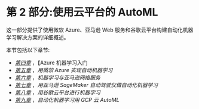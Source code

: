 <title>B16890_Section2_Final_VK_ePub</title>

# 第 2 部分:使用云平台的 AutoML

这一部分提供了使用微软 Azure、亚马逊 Web 服务和谷歌云平台构建自动化机器学习解决方案的详细概述。

本节包括以下章节:

*   [*第四章*](B16890_04_Final_VK_ePub.xhtml#_idTextAnchor076) ，【Azure 机器学习入门
*   [*第五章*](B16890_05_Final_VK_ePub.xhtml#_idTextAnchor084) ，*用微软 Azure 实现自动机器学习*
*   [*第六章*](B16890_06_Final_VK_ePub.xhtml#_idTextAnchor091) ，*机器学习与亚马逊网络服务*
*   [*第七章*](B16890_07_Final_VK_ePub.xhtml#_idTextAnchor100) ，*用亚马逊 SageMaker 自动驾驶仪做自动化机器学习*
*   [*第八章*](B16890_08_Final_VK_ePub.xhtml#_idTextAnchor110) ，*用谷歌云平台进行机器学习*
*   [*第九章*](B16890_09_Final_VK_ePub.xhtml#_idTextAnchor119) ，*自动化机器学习用 GCP 云 AutoML*